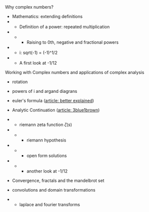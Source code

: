 Why complex numbers?
- Mathematics: extending definitions
- - Definition of a power: repeated multiplication
- - - Raising to 0th, negative and fractional powers
- - i: sqrt(-1) = (-1)^1/2
- - A first look at -1/12

Working with Complex numbers and applications of complex analysis
- rotation
- powers of i and argand diagrans
- euler's formula ([article: better explained](https://betterexplained.com/articles/intuitive-understanding-of-eulers-formula/))

- Analytic Continuation ([article: 3blue1brown](https://www.3blue1brown.com/lessons/zeta))
- - riemann zeta function $ζ(s)$
- - - riemann hypothesis
- - - open form solutions
- - - another look at -1/12
- Convergence, fractals and the mandelbrot set
- convolutions and domain transformations
- - laplace and fourier transforms